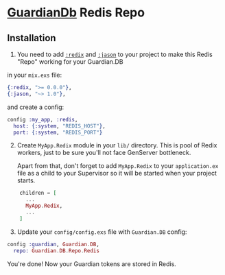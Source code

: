 # [GuardianDb](https://github.com/ueberauth/guardian_db) Redis Repo

## Installation

1. You need to add [`:redix`](https://github.com/whatyouhide/redix) and [`:jason`](https://github.com/michalmuskala/jason) to your project to make this Redis "Repo" working for your Guardian.DB

in your `mix.exs` file:
```elixir
{:redix, ">= 0.0.0"},
{:jason, "~> 1.0"},
```
and create a config:

```elixir
config :my_app, :redis,
  host: {:system, "REDIS_HOST"},
  port: {:system, "REDIS_PORT"}
```

2. Create `MyApp.Redix` module in your `lib/` directory. This is pool of Redix workers, just to be sure you'll not face GenServer bottleneck.
   
   Apart from that, don't forget to add `MyApp.Redix` to your `application.ex` file as a child to your Supervisor so it will be started when your project starts.

```elixir
    children = [
      ...
      MyApp.Redix,
      ...
    ]
```


3. Update your `config/config.exs` file with `Guardian.DB` config:

```elixir
config :guardian, Guardian.DB,
  repo: Guardian.DB.Repo.Redis
```

You're done! Now your Guardian tokens are stored in Redis.
